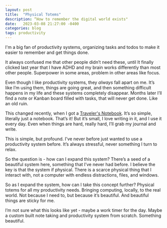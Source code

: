 ```yaml
---
layout: post
title:  "Physical Totems"
description: “How to remember the digital world exists" 
date:   2023-03-08 21:27:00 -0400
categories: blog
tags: productivity
---
```

I'm a big fan of productivity systems, organizing tasks and todos to make
it easier to remember and get things done.  

It always confused me that other people didn’t need these, until It finally clicked last year that I have ADHD and my brain works differently than most other people.  Superpower in some areas, problem in other areas like focus.

Even though I like productivity systems, they *always* fall apart on me.  It’s like I’m using them, things are going great, and then something difficult happens in my life and these systems completely disappear.  Months later I’ll find a note or Kanban board filled with tasks, that will never get done.  Like an old ruin.

This changed recently, when I got a [Traveler's Notebook](https://travelerscompanyusa.com/).  It’s so simple, literally just a notebook.  That’s it! But it’s small, I love writing in it, and I use it every day.  Even when things are hard, really hard, I’ll grab my journal and write.  

This is simple, but profound.  I’ve never before just wanted to use a productivity system before.  It’s always stressful, never something I turn to relax.

So the question is - how can I expand this system?  There’s a seed of a beautiful system here, something that I’ve never had before.  I believe the key is that the system if physical.  There is a scarce physical thing that I interact with, not a computer with endless distractions, files, and windows.

So as I expand the system, how can I take this concept further? Physical totems for all my productivity needs.  Bringing computing, locally, to the real world.  Not because I need to, but because it’s beautiful.  And beautiful things are sticky for me.  

I’m not sure what this looks like yet - maybe a work timer for the day.  Maybe a custom built note taking and productivity system from scratch.  Something beautiful.
